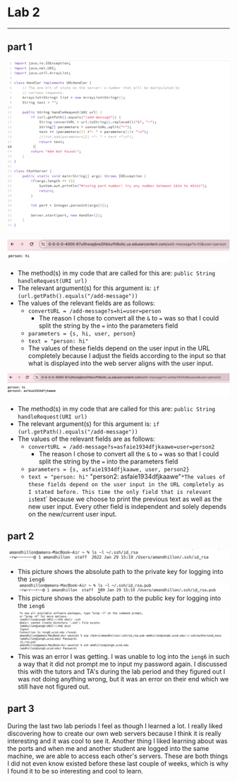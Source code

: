 # Lab 2
------
## part 1

![Image](pic2-code.png)

![Image](pic2-1.png)

* The method(s) in my code that are called for this are: `public String handleRequest(URI url)`
* The relevant argument(s) for this argument is: `if (url.getPath().equals("/add-message"))`
* The values of the relevant fields are as follows:
    * `convertURL = /add-message?s=hi=user=person`
      * The reason I chose to convert all the `&` to `=` was so that I could split the string by the `=` into the parameters field
    * `parameters = {s, hi, user, person}`
    * `text = "person: hi"`
    * The values of these fields depend on the user input in the URL completely because I adjust the fields according to the input so that what is displayed into the web server aligns with the user input.


![Image](pic2-2.png)

* The method(s) in my code that are called for this are: `public String handleRequest(URI url)`
* The relevant argument(s) for this argument is: `if (url.getPath().equals("/add-message"))`
* The values of the relevant fields are as follows:
    * `convertURL = /add-message?s=asfaie1934dfjkaawe=user=person2`
        * The reason I chose to convert all the `&` to `=` was so that I could split the string by the `=` into the parameters field
    * `parameters = {s, asfaie1934dfjkaawe, user, person2}`
    * `text = "person: hi"`
              "person2: asfaie1934dfjkaawe"`
    *The values of these fields depend on the user input in the URL completely as I stated before. This time the only field that is relevant is `text` because we choose to print the previous text as well as the new user input. Every other field is independent and solely depends on the new/current user input.


## part 2

![Image](pic2-3.png)
* This picture shows the absolute path to the private key for logging into the `ieng6`
![Image](pic2-4.png)
* This picture shows the absolute path to the public key for logging into the `ieng6`
![Image](pic2-5.png)
* This was an error I was getting. I was unable to log into the `ieng6` in such a way that it did not prompt me to input my password again. I discussed this with the tutors and TA's during the lab period and they figured out I was not doing anything wrong, but it was an error on their end which we still have not figured out.

## part 3
During the last two lab periods I feel as though I learned a lot. I really liked discovering how to create our own web servers because I think it is really interesting and it was cool to see it. Another thing I liked learning about was the ports and when me and another student are logged into the same machine, we are able to access each other's servers. These are both things I did not even know existed before these last couple of weeks, which is why I found it to be so interesting and cool to learn.
